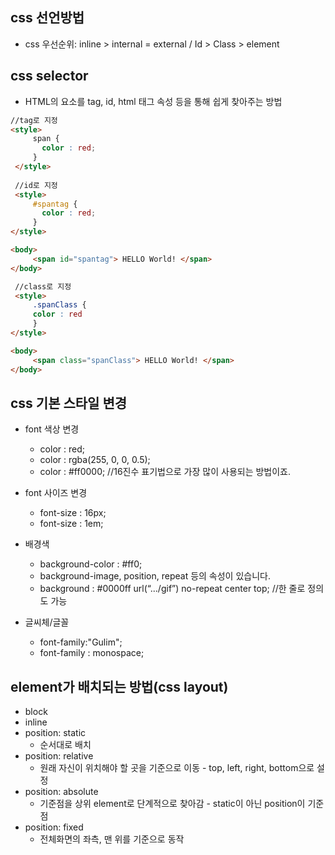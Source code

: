 ## css 선언방법

* css 우선순위: inline > internal = external / Id > Class > element

## css selector

* HTML의 요소를 tag, id, html 태그 속성 등을 통해 쉽게 찾아주는 방법

```html
//tag로 지정
<style>
     span {
       color : red;
     }
 </style>
 
 //id로 지정
 <style>
     #spantag {
       color : red;
     }
</style>

<body>
     <span id="spantag"> HELLO World! </span>
</body>

 //class로 지정
 <style>
     .spanClass {
     color : red
     }
</style>

<body>
     <span class="spanClass"> HELLO World! </span>
</body>
```

## css 기본 스타일 변경

* font 색상 변경
     - color : red;
     - color : rgba(255, 0, 0, 0.5);
     - color : #ff0000;   //16진수 표기법으로 가장 많이 사용되는 방법이죠.
 
* font 사이즈 변경
     - font-size : 16px;
     - font-size : 1em;
 
* 배경색 
     - background-color : #ff0;
     - background-image, position, repeat 등의 속성이 있습니다.
     - background : #0000ff url(“.../gif”) no-repeat center top; //한 줄로 정의도 가능

* 글씨체/글꼴
     - font-family:"Gulim";
     - font-family : monospace;

## element가 배치되는 방법(css layout)

* block
* inline
* position: static
     - 순서대로 배치
* position: relative
     - 원래 자신이 위치해야 할 곳을 기준으로 이동 - top, left, right, bottom으로 설정
* position: absolute
     - 기준점을 상위 element로 단계적으로 찾아감 - static이 아닌 position이 기준점
* position: fixed
     - 전체화면의 좌측, 맨 위를 기준으로 동작
